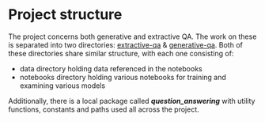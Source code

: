 # Project structure

The project concerns both generative and extractive QA. The work on these is separated into two directories: [extractive-qa](./../extractive-qa) & [generative-qa](./../generative-qa). 
Both of these directories share similar structure, with each one consisting of:
* data directory holding data referenced in the notebooks
* notebooks directory holding various notebooks for training and examining various models

Additionally, there is a local package called ***question_answering*** with utility functions, constants and paths used all across the project. 